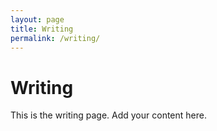 ```yaml
---
layout: page
title: Writing
permalink: /writing/
---
```


# Writing

This is the writing page. Add your content here.